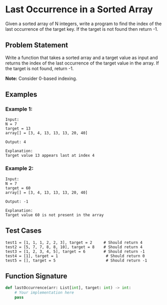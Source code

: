 # Last Occurrence in a Sorted Array

Given a sorted array of N integers, write a program to find the index of the last occurrence of the target key. If the target is not found then return -1.

## Problem Statement

Write a function that takes a sorted array and a target value as input and returns the index of the last occurrence of the target value in the array. If the target is not found, return -1.

**Note:** Consider 0-based indexing.

## Examples

### Example 1:
```
Input: 
N = 7
target = 13
array[] = [3, 4, 13, 13, 13, 20, 40]

Output: 4

Explanation: 
Target value 13 appears last at index 4
```

### Example 2:
```
Input:
N = 7
target = 60
array[] = [3, 4, 13, 13, 13, 20, 40]

Output: -1

Explanation:
Target value 60 is not present in the array
```

## Test Cases
```
test1 = [1, 1, 1, 2, 2, 3], target = 2     # Should return 4
test2 = [5, 7, 7, 8, 8, 10], target = 8    # Should return 4
test3 = [1, 2, 3, 4, 5], target = 6        # Should return -1
test4 = [1], target = 1                     # Should return 0
test5 = [], target = 5                      # Should return -1
```

## Function Signature
```python
def lastOccurrence(arr: List[int], target: int) -> int:
    # Your implementation here
    pass
```

